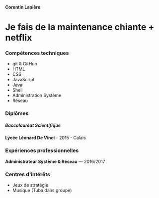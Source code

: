 __Corentin Lapière__  	

# Je fais de la maintenance chiante + netflix

### Compétences techniques

- git & GitHub
- HTML		
- CSS
- JavaScript
- Java
- Shell
- Administration Système
- Réseau

### Diplômes

##### Baccalauréat Scientifique
__Lycée Léonard De Vinci__ - 2015 - Calais

### Expériences professionnelles

__Administrateur Système & Réseau__ — 2016/2017
 
### Centres d'intérêts

- Jeux de stratégie
- Musique  (Tuba dans groupe)



